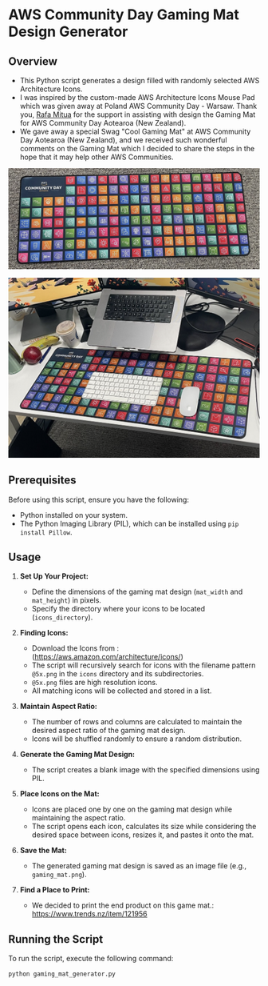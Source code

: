 # AWS Community Day Gaming Mat Design Generator

## Overview

- This Python script generates a design filled with randomly selected AWS Architecture Icons.
- I was inspired by the custom-made AWS Architecture Icons Mouse Pad which was given away at Poland AWS Community Day - Warsaw. Thank you, [Rafa Mitua](https://www.linkedin.com/in/rmitula/) for the support in assisting with design the Gaming Mat for AWS Community Day Aotearoa (New Zealand).
- We gave away a special Swag "Cool Gaming Mat" at AWS Community Day Aotearoa (New Zealand), and we received such wonderful comments on the Gaming Mat which I decided to share the steps in the hope that it may help other AWS Communities. 


![Sample Gaming Mat](mat-2.png)


![Sample Gaming Mat](mat-1.png)

## Prerequisites

Before using this script, ensure you have the following:

- Python installed on your system.
- The Python Imaging Library (PIL), which can be installed using `pip install Pillow`.

## Usage

1. **Set Up Your Project:**

   - Define the dimensions of the gaming mat design (`mat_width` and `mat_height`) in pixels.
   - Specify the directory where your icons to be located (`icons_directory`).

2. **Finding Icons:**

   - Download the Icons from : (https://aws.amazon.com/architecture/icons/)
   - The script will recursively search for icons with the filename pattern `@5x.png` in the `icons` directory and its subdirectories.
   - `@5x.png` files are high resolution icons.
   - All matching icons will be collected and stored in a list.

3. **Maintain Aspect Ratio:**

   - The number of rows and columns are calculated to maintain the desired aspect ratio of the gaming mat design.
   - Icons will be shuffled randomly to ensure a random distribution.

4. **Generate the Gaming Mat Design:**

   - The script creates a blank image with the specified dimensions using PIL.

5. **Place Icons on the Mat:**

   - Icons are placed one by one on the gaming mat design while maintaining the aspect ratio.
   - The script opens each icon, calculates its size while considering the desired space between icons, resizes it, and pastes it onto the mat.

6. **Save the Mat:**

   - The generated gaming mat design is saved as an image file (e.g., `gaming_mat.png`).

7. **Find a Place to Print:**

   - We decided to print the end product on this game mat.: https://www.trends.nz/item/121956

## Running the Script

To run the script, execute the following command:

```bash
python gaming_mat_generator.py
